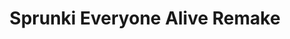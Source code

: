 ---
slug: sprunki-everyone-alive-remake-2674
title: Sprunki Everyone Alive Remake
description: "Sprunki Everyone Alive Remake is an exciting online game. Play for free directly in your browser!"
icon: /images/popular_mods/Sprunki Everyone Alive Remake.png
url: https://wowtbc.net/sprunkin/everyone-alive-remake1/index.html
previewImage: /images/popular_mods/Sprunki Everyone Alive Remake.png
type: popular mods

# SEO配置
seo:
  title: "Sprunki Everyone Alive Remake - Play Free Online Game | Fun Browser Games"
  description: "Sprunki Everyone Alive Remake - Play this fun online game for free in your browser. No download required!"
  ogImage: "/images/popular_mods/Sprunki Everyone Alive Remake.png"
  keywords: "sprunki-everyone-alive-remake-2674, online game, browser game, free game, popular mods game, play online"

videoUrls:
  - https://www.youtube.com/embed/example1
  - https://www.youtube.com/embed/example2

whyPlay:
  title: "Why Play Sprunki Everyone Alive Remake?"
  items:
    - "Immersive Gameplay: Sprunki Everyone Alive Remake offers an engaging and immersive gaming experience that will keep you entertained for hours"
    - "Challenging Levels: Test your skills with increasingly difficult challenges and obstacles"
    - "Beautiful Graphics: Enjoy stunning visuals and smooth animations that bring the game world to life"
    - "Regular Updates: New content and features are added regularly to keep the game fresh and exciting"
    - "Free to Play: Experience all the fun without spending a penny"
    - "Community Features: Connect with other players, share strategies, and compete for high scores"
    - "Cross-Platform: Play on any device with a web browser, no downloads required"

features:
  title: "Key Features of Sprunki Everyone Alive Remake"
  image: "/images/popular_mods/Sprunki Everyone Alive Remake.png"
  items:
    - "Intuitive Controls: Easy to learn controls make Sprunki Everyone Alive Remake accessible for players of all skill levels"
    - "Multiple Game Modes: Enjoy various gameplay options that provide different challenges and experiences"
    - "Character Customization: Personalize your gaming experience with unique characters and items"
    - "Achievement System: Complete special tasks to earn rewards and recognition"
    - "Leaderboards: Compete with players worldwide and see who can achieve the highest scores"

characteristics:
  title: "Game Characteristics"
  image: "/images/popular_mods/Sprunki Everyone Alive Remake.png"
  items:
    - "Genre: Popular mods game with elements of strategy and skill"
    - "Difficulty: Suitable for both casual gamers and those seeking a challenge"
    - "Play Time: Quick sessions or extended gameplay, depending on your preference"
    - "Art Style: Vibrant and engaging visuals that enhance the gaming experience"
    - "Sound Design: Immersive audio that complements the gameplay perfectly"

info: "Sprunki Everyone Alive Remake is an exciting online game that offers players a unique and engaging gaming experience. With its intuitive controls, stunning visuals, and challenging gameplay, Sprunki Everyone Alive Remake provides hours of entertainment for players of all ages and skill levels. Whether you're looking for a quick gaming session during a break or an extended play session, Sprunki Everyone Alive Remake delivers an immersive experience that will keep you coming back for more. The game features multiple levels of increasing difficulty, ensuring that players are constantly challenged as they progress. With regular updates adding new content and features, Sprunki Everyone Alive Remake remains fresh and exciting, providing endless entertainment options for its growing community of players."

howToPlayIntro: "Welcome to Sprunki Everyone Alive Remake! This guide will walk you through the basics and help you master the game. Whether you're a beginner or looking to improve your skills, these tips and instructions will enhance your gaming experience."

howToPlaySteps:
  - title: "Getting Started"
    description: "Begin your Sprunki Everyone Alive Remake adventure by familiarizing yourself with the controls. Use your keyboard or mouse to navigate through the game interface. The tutorial will guide you through the basic mechanics and help you understand the objectives."
  - title: "Understanding the Objectives"
    description: "In Sprunki Everyone Alive Remake, your main goal is to progress through levels by completing specific objectives. Each level presents unique challenges that require different strategies and approaches."
  - title: "Mastering the Controls"
    description: "Practice using the controls to improve your precision and reaction time. Sprunki Everyone Alive Remake requires quick reflexes and strategic thinking to overcome obstacles and defeat opponents."
  - title: "Utilizing Power-ups"
    description: "Collect power-ups throughout the game to enhance your abilities and overcome difficult challenges. Each power-up offers unique advantages that can be crucial for success."
  - title: "Developing Strategies"
    description: "As you progress in Sprunki Everyone Alive Remake, develop effective strategies for different scenarios. Analyze patterns, anticipate challenges, and adapt your approach to maximize your performance."

faq:
  title: "Frequently Asked Questions about Sprunki Everyone Alive Remake"
  items:
    - question: "Is Sprunki Everyone Alive Remake free to play?"
      answer: "Yes, Sprunki Everyone Alive Remake is completely free to play directly in your web browser. No downloads or purchases are required to enjoy the full game experience."
    - question: "Can I play Sprunki Everyone Alive Remake on mobile devices?"
      answer: "Yes, Sprunki Everyone Alive Remake is optimized for both desktop and mobile play. You can enjoy the game on any device with a web browser and internet connection."
    - question: "Are there any in-game purchases?"
      answer: "While Sprunki Everyone Alive Remake is free to play, there may be optional in-game purchases available for cosmetic items or additional features that don't affect core gameplay."
    - question: "How often is Sprunki Everyone Alive Remake updated?"
      answer: "The developers regularly update Sprunki Everyone Alive Remake with new content, features, and improvements based on player feedback and game performance."
    - question: "Can I play Sprunki Everyone Alive Remake offline?"
      answer: "Currently, Sprunki Everyone Alive Remake requires an internet connection to play as it's a browser-based online game."
    - question: "Is Sprunki Everyone Alive Remake suitable for children?"
      answer: "Yes, Sprunki Everyone Alive Remake is designed to be family-friendly and suitable for players of all ages."
    - question: "How do I report bugs or issues?"
      answer: "If you encounter any problems while playing Sprunki Everyone Alive Remake, you can report them through the game's support page or contact the developers directly through their website."
    - question: "Still Have Questions?"
      answer: "If you have additional questions about Sprunki Everyone Alive Remake that aren't covered in this FAQ, please visit our support center or contact our customer service team for assistance."
---